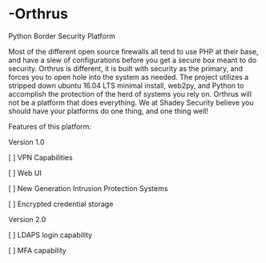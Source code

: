 # -Orthrus
Python Border Security Platform

Most of the different open source firewalls all tend to use PHP at their base, and have a slew of configurations before you get a secure box meant to do security. 
Orthrus is different, it is built with security as the primary, and forces you to open hole into the system as needed. The project utilizes a stripped down ubuntu 16.04 LTS minimal install, web2py,
and Python to accomplish the protection of the herd of systems you rely on. Orthrus will not be a platform that does everything. We at Shadey Security believe you should have your platforms do one thing, 
and one thing well!

Features of this platform:

Version 1.0

[ ] VPN Capabilities

[ ] Web UI

[ ] New Generation Intrusion Protection Systems

[ ] Encrypted credential storage

Version 2.0

[ ] LDAPS login capability

[ ] MFA capability
